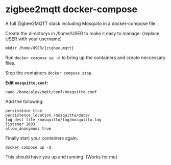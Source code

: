 # zigbee2mqtt docker-compose
A full Zigbee2MQTT stack including Mosquito in a docker-compose file.

Create the directorys in /home/USER to make it easy to manage:
(replace USER with your username)
```
mkdir /home/USER/{zigbee,mqtt}
```

Run ```docker compose up -d``` to bring up the containers and create neccessary files.

Stop the containers ```docker compose stop```.

**Edit ```mosquitto.conf```:**
```
nano /home/alex/mqtt/conf/mosquitto.conf
```

Add the following:
```
persistence true
persistence_location /mosquitto/data/
log_dest file /mosquitto/log/mosquitto.log
listener 1883
allow_anonymous true
```

Finally start your containers again:
```
docker compose up -d
```

This should have you up and running. (Works for me)
